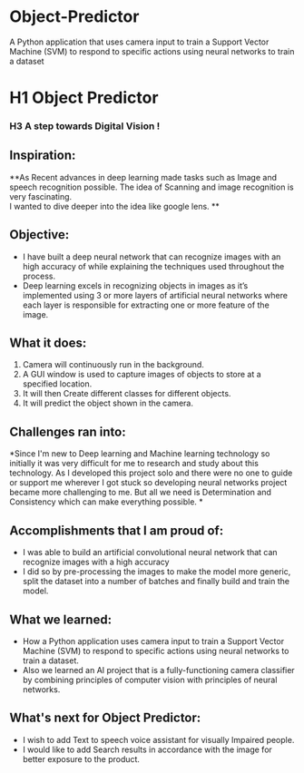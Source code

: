 # Object-Predictor
 A Python application that uses camera input to train a Support Vector Machine (SVM) to respond to specific actions using neural networks to train a dataset
 
 # H1  Object Predictor
### H3 A step towards Digital Vision !

## Inspiration:
**As Recent advances in deep learning made tasks such as Image and speech recognition possible.
The idea of Scanning and image recognition is very fascinating.        
I wanted to dive deeper into the idea like google lens. **

## Objective:
- I have built a deep neural network that can recognize images with an high accuracy of while explaining the techniques used throughout the process.
- Deep learning excels in recognizing objects in images as it’s implemented using 3 or more layers of artificial neural networks where each layer is responsible for extracting one or more feature of the image.

## What it does:
1. Camera will continuously run in the background.
2. A GUI window is used to capture images of objects to store at a specified location.
3. It will then Create different classes for different objects.
4. It will predict the object shown in the camera.


## Challenges  ran into:
*Since I'm new to Deep learning and Machine learning technology so initially it was very difficult for me to research and study about this technology. As I developed this project solo and there were no one to guide or support me wherever I got stuck so developing neural networks project became more challenging to me. But all we need is Determination and Consistency which can make everything possible. *
  

## Accomplishments that I am proud of:
- I was able to build an artificial convolutional neural network that can recognize images with a high accuracy 
- I did so by pre-processing the images to make the model more generic, split the dataset into a number of batches and finally build and train the model.



## What we learned:
- How a Python application uses camera input to train a Support Vector Machine (SVM) to respond to specific actions using neural networks to train a dataset.
- Also we learned an AI project that is a fully-functioning camera classifier by combining principles of computer vision with principles of neural networks.



## What's next for Object Predictor:
- I wish to add  Text to speech voice assistant for visually Impaired people. 
- I would like to add Search results in accordance with the image for better exposure to the product.


